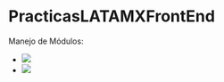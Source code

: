 # PracticasLATAMXFrontEnd

Manejo de Módulos:

<ul>
        <li><a href="Abogabot"><img src="https://img.shields.io/badge/Practica-Abogabot-blue"/> </a></li>
        <li><a href="Modulo2"><img src="https://img.shields.io/badge/MODULO-%20%20DOS%20-brightgreen?style=for-the-badge"/> </a></li>
   
